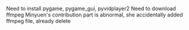 Need to install pygame, pygame_gui, pyvidplayer2
Need to download ffmpeg
Minyuen's contribution part is abnormal, she accidentally added ffmpeg file, already delete
